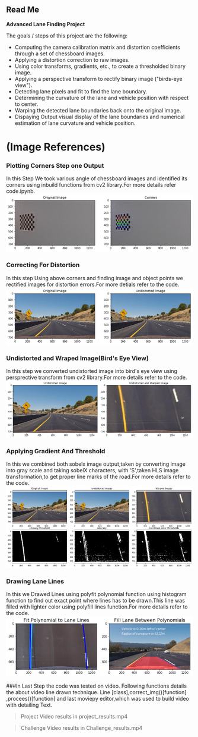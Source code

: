 ## Read Me

**Advanced Lane Finding Project**

The goals / steps of this project are the following:

* Computing  the camera calibration matrix and distortion coefficients through a set of chessboard images.
* Applying a distortion correction to raw images.
* Using color transforms, gradients, etc., to create a thresholded binary image.
* Applying a perspective transform to rectify binary image ("birds-eye view").
* Detecting lane pixels and fit to find the lane boundary.
* Determining the curvature of the lane and vehicle position with respect to center.
* Warping the detected lane boundaries back onto the original image.
* Dispaying Output visual display of the lane boundaries and numerical estimation of lane curvature and vehicle position.

# (Image References)
### Plotting Corners Step one Output
In this Step We took various angle of chessboard images and identified its corners using inbuild functions from cv2 library.For more details refer code.ipynb. 
![](/results/P_chess/download.png)
### Correcting For Distortion
In this step Using above corners and finding image and object points we rectified images for distortion errors.For more detials refer to the code. 
![](/results/O2U.png)
### Undistorted and Wraped Image(Bird's Eye View)
In  this step we converted undistorted image into bird's eye view using persprective transform from cv2 library.For more details refer to the code.
![](/results/Wimg.png)
### Applying Gradient And Threshold
In this we combined both sobelx  image output,taken by converting image into gray scale and taking sobelX characters, with 'S',taken HLS image transformation,to get proper line marks of the road.For more details refer to the code.  
![](/results/GT.png)
### Drawing Lane Lines
In this we Drawed Lines using polyfit polynomial function using histogram function to find out exact point where lines has to be drawn.This line was filled with lighter color using polyfill lines function.For more details refer to the code. 
![](/results/lines.png)

###In Last Step the code was tested on video.
Following functions details the about video line drawn technique.
Line [class],correct_img()[function] ,procees()[function] and last moviepy editor,which was used to build video with detailing Text.



> Project Video results in project_results.mp4



> Challenge Video results in Challenge_results.mp4



